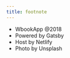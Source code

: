 ```yaml
---
title: footnote
---
```


- WbookApp @2018
- Powered by Gatsby
- Host by Netlify
- Photo by Unsplash
